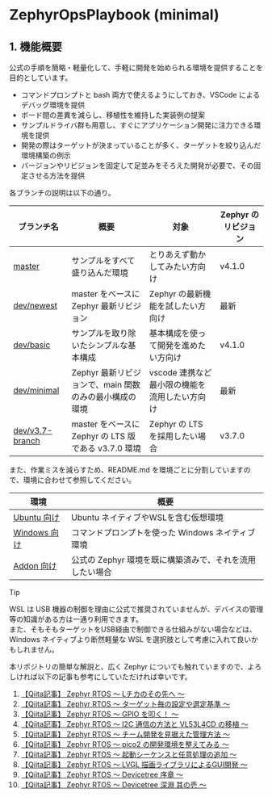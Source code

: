 # ZephyrOpsPlaybook (minimal)

## 1. 機能概要
公式の手順を簡略・軽量化して、手軽に開発を始められる環境を提供することを目的としています。
* コマンドプロンプトと bash 両方で使えるようにしておき、VSCode によるデバッグ環境を提供
* ボード間の差異を減らし、移植性を維持した実装例の提案
* サンプルドライバ群も用意し、すぐにアプリケーション開発に注力できる環境を提供
* 開発の際はターゲットが決まっていることが多く、ターゲットを絞り込んだ環境構築の例示
* バージョンやリビジョンを固定して足並みをそろえた開発が必要で、その固定させる方法を提供

各ブランチの説明は以下の通り。

| ブランチ名 | 概要 | 対象 | Zephyr のリビジョン |
|---|---|---|---|
| [master](https://github.com/Corgeek/ZephyrOpsPlaybook/tree/master) | サンプルをすべて盛り込んだ環境 | とりあえず動かしてみたい方向け | v4.1.0 |
| [dev/newest](https://github.com/Corgeek/ZephyrOpsPlaybook/tree/dev/newest) | master をベースに Zephyr 最新リビジョン | Zephyr の最新機能を試したい方向け | 最新 |
| [dev/basic](https://github.com/Corgeek/ZephyrOpsPlaybook/tree/dev/basic) | サンプルを取り除いたシンプルな基本構成 | 基本構成を使って開発を進めたい方向け | v4.1.0 |
| [dev/minimal](https://github.com/Corgeek/ZephyrOpsPlaybook/tree/dev/minimal) | Zephyr 最新リビジョンで、main 関数のみの最小構成の環境 | vscode 連携など最小限の機能を流用したい方向け | 最新 |
| [dev/v3.7-branch](https://github.com/Corgeek/ZephyrOpsPlaybook/tree/dev/v3.7-branch) | master をベースに Zephyr の LTS 版である v3.7.0 環境 | Zephyr の LTS を採用したい場合 | v3.7.0 |

また、作業ミスを減らすため、README.md を環境ごとに分割していますので、環境に合わせて参照してください。

| 環境 | 概要 |
|------|------|
| [Ubuntu 向け](docs/README_lnx.md) | Ubuntu ネイティブやWSLを含む仮想環境 |
| [Windows 向け](docs/README_win.md) | コマンドプロンプトを使った Windows ネイティブ環境 |
| [Addon 向け](docs/README_addon.md) | 公式の Zephyr 環境を既に構築済みで、それを流用したい場合 |

> [!TIP]
WSL は USB 機器の制御を理由に公式で推奨されていませんが、デバイスの管理等の知識がある方は一通り利用できます。<br>
また、そもそもターゲットをUSB経由で制御できる仕組みがない場合などは、Windows ネイティブより断然軽量な WSL を選択肢として考慮に入れて良いかもしれません。

本リポジトリの簡単な解説と、広く Zephyr についても触れていますので、よろしければ以下の記事も参考にしていただければ幸いです。

1. [【Qiita記事】 Zephyr RTOS 〜 Lチカのその先へ 〜](https://qiita.com/Corgeek/items/ca4c515ccf556551562f)
2. [【Qiita記事】 Zephyr RTOS 〜 ターゲット毎の設定や選定基準 〜](https://qiita.com/Corgeek/items/f91831de947f8dde1d39)
3. [【Qiita記事】 Zephyr RTOS 〜 GPIO を叩く！ 〜](https://qiita.com/Corgeek/items/122a00e430ad0d9c297a)
4. [【Qiita記事】 Zephyr RTOS 〜 I2C 通信の方法と VL53L4CD の移植 〜](https://qiita.com/Corgeek/items/ac211cd48a54971d9b17)
5. [【Qiita記事】 Zephyr RTOS 〜 チーム開発を見据えた管理方法 〜](https://qiita.com/Corgeek/items/b879637a6c25027af318)
6. [【Qiita記事】 Zephyr RTOS 〜 pico2 の開発環境を整えてみる 〜](https://qiita.com/Corgeek/items/3bfc0bee8e2eeeb0b646)
7. [【Qiita記事】 Zephyr RTOS 〜 起動シーケンスと任意処理の追加 〜](https://qiita.com/Corgeek/items/e2052879113102eb2ad7)
8. [【Qiita記事】 Zephyr RTOS 〜 LVGL 描画ライブラリによるGUI開発 〜](https://qiita.com/Corgeek/items/7150ac01a8a87b59ac1d)
9. [【Qiita記事】 Zephyr RTOS 〜 Devicetree 序章 〜](https://qiita.com/Corgeek/items/5ce62af68dd7b5300608)
10. [【Qiita記事】 Zephyr RTOS 〜 Devicetree 深淵 其の壱 〜](https://qiita.com/Corgeek/items/79135546b129b1aaf42b)
